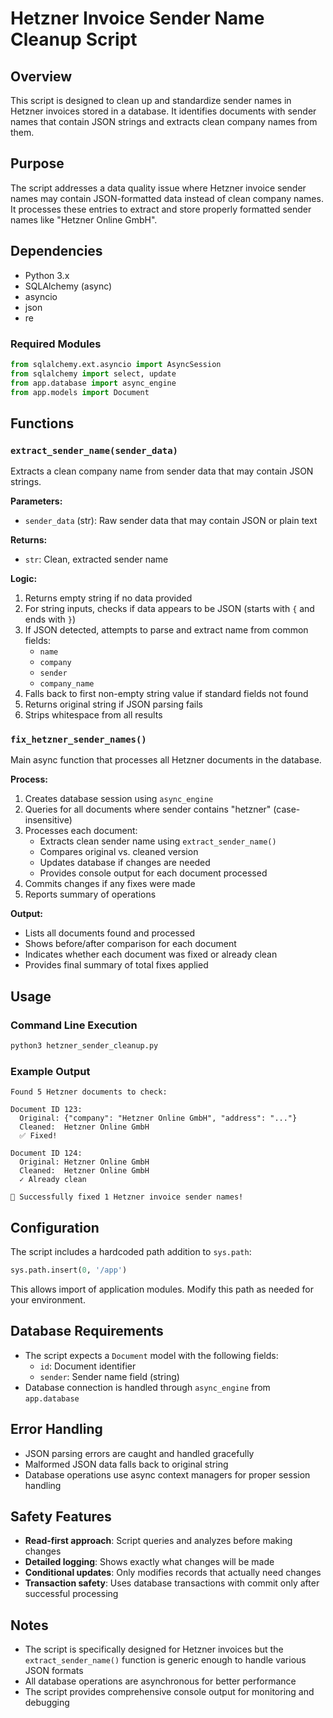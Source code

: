 <!--
This documentation was auto-generated by Claude on 2025-06-01T06-14-00.
Source file: ./fix_hetzner_sender_names.py
-->

# Hetzner Invoice Sender Name Cleanup Script

## Overview

This script is designed to clean up and standardize sender names in Hetzner invoices stored in a database. It identifies documents with sender names that contain JSON strings and extracts clean company names from them.

## Purpose

The script addresses a data quality issue where Hetzner invoice sender names may contain JSON-formatted data instead of clean company names. It processes these entries to extract and store properly formatted sender names like "Hetzner Online GmbH".

## Dependencies

- Python 3.x
- SQLAlchemy (async)
- asyncio
- json
- re

### Required Modules

```python
from sqlalchemy.ext.asyncio import AsyncSession
from sqlalchemy import select, update
from app.database import async_engine
from app.models import Document
```

## Functions

### `extract_sender_name(sender_data)`

Extracts a clean company name from sender data that may contain JSON strings.

**Parameters:**
- `sender_data` (str): Raw sender data that may contain JSON or plain text

**Returns:**
- `str`: Clean, extracted sender name

**Logic:**
1. Returns empty string if no data provided
2. For string inputs, checks if data appears to be JSON (starts with `{` and ends with `}`)
3. If JSON detected, attempts to parse and extract name from common fields:
   - `name`
   - `company`
   - `sender`
   - `company_name`
4. Falls back to first non-empty string value if standard fields not found
5. Returns original string if JSON parsing fails
6. Strips whitespace from all results

### `fix_hetzner_sender_names()`

Main async function that processes all Hetzner documents in the database.

**Process:**
1. Creates database session using `async_engine`
2. Queries for all documents where sender contains "hetzner" (case-insensitive)
3. Processes each document:
   - Extracts clean sender name using `extract_sender_name()`
   - Compares original vs. cleaned version
   - Updates database if changes are needed
   - Provides console output for each document processed
4. Commits changes if any fixes were made
5. Reports summary of operations

**Output:**
- Lists all documents found and processed
- Shows before/after comparison for each document
- Indicates whether each document was fixed or already clean
- Provides final summary of total fixes applied

## Usage

### Command Line Execution

```bash
python3 hetzner_sender_cleanup.py
```

### Example Output

```
Found 5 Hetzner documents to check:

Document ID 123:
  Original: {"company": "Hetzner Online GmbH", "address": "..."}
  Cleaned:  Hetzner Online GmbH
  ✅ Fixed!

Document ID 124:
  Original: Hetzner Online GmbH
  Cleaned:  Hetzner Online GmbH
  ✓ Already clean

🎉 Successfully fixed 1 Hetzner invoice sender names!
```

## Configuration

The script includes a hardcoded path addition to `sys.path`:

```python
sys.path.insert(0, '/app')
```

This allows import of application modules. Modify this path as needed for your environment.

## Database Requirements

- The script expects a `Document` model with the following fields:
  - `id`: Document identifier
  - `sender`: Sender name field (string)
- Database connection is handled through `async_engine` from `app.database`

## Error Handling

- JSON parsing errors are caught and handled gracefully
- Malformed JSON data falls back to original string
- Database operations use async context managers for proper session handling

## Safety Features

- **Read-first approach**: Script queries and analyzes before making changes
- **Detailed logging**: Shows exactly what changes will be made
- **Conditional updates**: Only modifies records that actually need changes
- **Transaction safety**: Uses database transactions with commit only after successful processing

## Notes

- The script is specifically designed for Hetzner invoices but the `extract_sender_name()` function is generic enough to handle various JSON formats
- All database operations are asynchronous for better performance
- The script provides comprehensive console output for monitoring and debugging